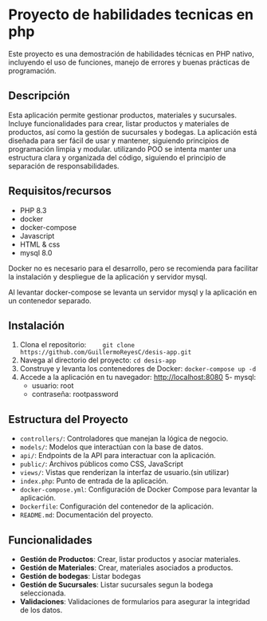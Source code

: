 # Proyecto de habilidades tecnicas en php
Este proyecto es una demostración de habilidades técnicas en PHP nativo, incluyendo el uso de funciones, manejo de errores y buenas prácticas de programación.

## Descripción
Esta aplicación permite gestionar productos, materiales y sucursales. Incluye funcionalidades para crear, listar productos y materiales de productos, así como la gestión de sucursales y bodegas. La aplicación está diseñada para ser fácil de usar y mantener, siguiendo principios de programación limpia y modular.
utilizando POO se intenta manter una estructura clara y organizada del código, siguiendo el principio de separación de responsabilidades.

## Requisitos/recursos
- PHP 8.3
- docker
- docker-compose  
- Javascript
- HTML & css
- mysql 8.0

Docker no es necesario para el desarrollo, pero se recomienda para facilitar la instalación y despliegue de la aplicación y servidor mysql.

Al levantar docker-compose se levanta un servidor mysql y la aplicación en un contenedor separado.


## Instalación
1. Clona el repositorio:
    ```    git clone https://github.com/GuillermoReyesC/desis-app.git```
2. Navega al directorio del proyecto:
    ```cd desis-app```
3. Construye y levanta los contenedores de Docker:
    ```docker-compose up -d```
4. Accede a la aplicación en tu navegador: [http://localhost:8080](http://localhost:8080)
5- mysql:
    - usuario: root
    - contraseña: rootpassword

## Estructura del Proyecto

- `controllers/`: Controladores que manejan la lógica de negocio.
- `models/`: Modelos que interactúan con la base de datos.
- `api/`: Endpoints de la API para interactuar con la aplicación.
- `public/`: Archivos públicos como CSS, JavaScript
- `views/`: Vistas que renderizan la interfaz de usuario.(sin utilizar)
- `index.php`: Punto de entrada de la aplicación.
- `docker-compose.yml`: Configuración de Docker Compose para levantar la aplicación.
- `Dockerfile`: Configuración del contenedor de la aplicación.
- `README.md`: Documentación del proyecto.

## Funcionalidades
- **Gestión de Productos**: Crear, listar  productos y asociar materiales.
- **Gestión de Materiales**: Crear, materiales asociados a productos.
- **Gestión de bodegas**: Listar bodegas
- **Gestión de Sucursales**: Listar sucursales segun la bodega seleccionada.
- **Validaciones**: Validaciones de formularios para asegurar la integridad de los datos.


